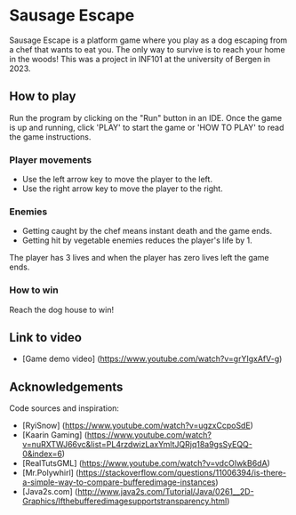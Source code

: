 # Sausage Escape

Sausage Escape is a platform game where you play as a dog escaping from a chef that wants to eat you. The only way to survive is to reach your home in the woods! This was a project in INF101 at the university of Bergen in 2023.

## How to play

Run the program by clicking on the "Run" button in an IDE. Once the game is up and running, click 'PLAY' to start the game or 'HOW TO PLAY' to read the game instructions.

### Player movements

- Use the left arrow key to move the player to the left.
- Use the right arrow key to move the player to the right.

### Enemies

- Getting caught by the chef means instant death and the game ends.
- Getting hit by vegetable enemies reduces the player's life by 1.

The player has 3 lives and when the player has zero lives left the game ends.

### How to win

Reach the dog house to win!

## Link to video

- [Game demo video] (https://www.youtube.com/watch?v=grYIgxAfV-g)

## Acknowledgements

Code sources and inspiration:

- [RyiSnow] (https://www.youtube.com/watch?v=ugzxCcpoSdE)
- [Kaarin Gaming] (https://www.youtube.com/watch?v=nuRXTWJ66vc&list=PL4rzdwizLaxYmltJQRjq18a9gsSyEQQ-0&index=6)
- [RealTutsGML] (https://www.youtube.com/watch?v=vdcOIwkB6dA)
- [Mr.Polywhirl] (https://stackoverflow.com/questions/11006394/is-there-a-simple-way-to-compare-bufferedimage-instances)
- [Java2s.com] (http://www.java2s.com/Tutorial/Java/0261__2D-Graphics/Ifthebufferedimagesupportstransparency.html)
